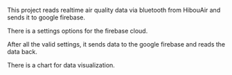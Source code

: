 This project reads realtime air quality data via bluetooth from HibouAir and sends it to google firebase. 

There is a settings options for the firebase cloud. 

After all the valid settings, it sends data to the google firebase and reads the data back.

There is a chart for data visualization. 
